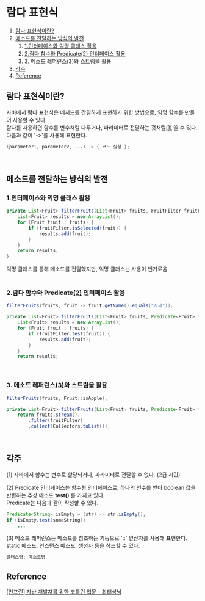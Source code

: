 # 람다 표현식
   1. [람다 표현식이란?](#람다-표현식이란)
   2. [메소드를 전달하는 방식의 발전](#메소드를-전달하는-방식의-발전)
      1. [1.인터페이스와 익명 클래스 활용](#1인터페이스와-익명-클래스-활용)
      2. [2.람다 함수와 Predicate(2) 인터페이스 활용](#2람다-함수와-predicate2-인터페이스-활용)
      3. [3. 메소드 레퍼런스(3)와 스트림을 활용](#3-메소드-레퍼런스3와-스트림을-활용)
   3. [각주](#각주)
   4. [Reference](#reference)


## 람다 표현식이란?
자바에서 람다 표현식은 메서드를 간결하게 표현하기 위한 방법으로, 익명 함수를 만들어 사용할 수 있다.  
람다를 사용하면 함수를 변수처럼 다루거나, 파라미터로 전달하는 것처럼[(1)](#참조) 쓸 수 있다.  
다음과 같이 '->'를 사용해 표현한다.
```java
(parameter1, parameter2, ...) -> { 코드 실행 };
```

<br>

## 메소드를 전달하는 방식의 발전
### 1.인터페이스와 익명 클래스 활용
```java
private List<Fruit> filterFruits(List<Fruit> fruits, FruitFilter fruitFilter) {
    List<Fruit> results = new ArrayList();
    for (Fruit fruit : fruits) {
        if (fruitFilter.isSelected(fruit)) {
            results.add(fruit);
        }
    }
    return results;
}
```
익명 클래스를 통해 메소드를 전달했지만, 익명 클래스는 사용이 번거로움  
<br>

### 2.람다 함수와 Predicate[(2)](#각주) 인터페이스 활용
```java
filterFruits(fruits, fruit -> fruit.getName().equals("사과"));
```
```java
private List<Fruit> filterFruits(List<Fruit> fruits, Predicate<Fruit> fruitFilter) {
    List<Fruit> results = new ArrayList();
    for (Fruit fruit : fruits) {
        if (fruitFilter.test(fruit)) {
            results.add(fruit);
        }
    }
    return results;
```
<br>

### 3. 메소드 레퍼런스[(3)](#각주)와 스트림을 활용
```java
filterFruits(fruits, Fruit::isApple);
```
```java
private List<Fruit> filterFruits(List<Fruit> fruits, Predicate<Fruit> fruitFilter) {
    return fruits.stream().
        .filter(fruitFilter)
        .collect(Collectors.toList());
```

<br>

## 각주
(1) 자바에서 함수는 변수로 할당되거나, 파라미터로 전달할 수 없다. (2급 시민)

(2) Predicate 인터페이스는 함수형 인터페이스로, 하나의 인수를 받아 boolean 값을 반환하는 추상 메소드 **test()** 를 가지고 있다.  
Predicate는 다음과 같이 작성할 수 있다.
```java
Predicate<String> isEmpty = (str) -> str.isEmpty();
if (isEmpty.test(someString))
    ...
```

(3) 메소드 레퍼런스는 메소드를 참조하는 기능으로 '::' 연산자를 사용해 표현한다. static 메소드, 인스턴스 메소드, 생성자 등을 참조할 수 있다.
```java
클래스명::메소드명
```

## Reference
[[인프런] 자바 개발자를 위한 코틀린 입문 - 최태성님](https://www.inflearn.com/course/java-to-kotlin)
